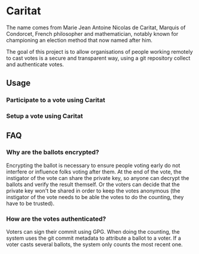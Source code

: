 # Caritat

The name comes from Marie Jean Antoine Nicolas de Caritat, Marquis of Condorcet,
French philosopher and mathematician, notably known for championing an election
method that now named after him.

The goal of this project is to allow organisations of people working remotely to
cast votes is a secure and transparent way, using a git repository collect and
authenticate votes.

## Usage

### Participate to a vote using Caritat

<!-- TODO -->

### Setup a vote using Caritat

<!-- TODO -->

## FAQ

### Why are the ballots encrypted?

Encrypting the ballot is necessary to ensure people voting early do not
interfere or influence folks voting after them. At the end of the vote, the
instigator of the vote can share the private key, so anyone can decrypt the
ballots and verify the result themself. Or the voters can decide that the
private key won't be shared in order to keep the votes anonymous (the instigator
of the vote needs to be able the votes to do the counting, they have to be
trusted).

### How are the votes authenticated?

Voters can sign their commit using GPG. When doing the counting, the system uses
the git commit metadata to attribute a ballot to a voter. If a voter casts
several ballots, the system only counts the most recent one.
